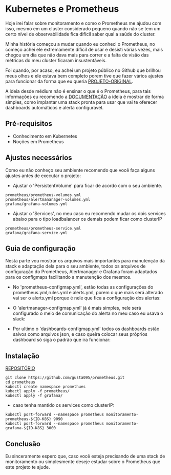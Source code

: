 # Kubernetes e Prometheus

Hoje irei falar sobre monitoramento e como o Prometheus me ajudou com isso, mesmo em um cluster considerado pequeno quando não se tem um certo nível de observabilidade fica difícil saber qual a saúde do cluster.

Minha história começou a mudar quando eu conheci o Prometheus, no começo achei ele extremamente difícil de usar e desisti várias vezes, mais chegou um dia que não dava mais para correr e a falta de visão das métricas do meu cluster ficaram insustentáveis.

Foi quando, por acaso, eu achei um projeto público no Github que brilhou meus olhos e ele estava bem completo porem tive que fazer vários ajustes para funcionar da forma que eu queria [PROJETO-ORIGINAL](https://github.com/do-community/doks-monitoring).

A ideia desde médium não é ensinar o que é o Prometheus, para tais informações eu recomendo a [DOCUMENTAÇÃO](https://prometheus.io/docs/introduction/overview/) a ideia é mostrar de forma simples, como implantar uma stack pronta para usar que vai te oferecer dashboards automáticos e alerta configuravel.

## Pré-requisitos

- Conhecimento em Kubernetes
- Noções em Prometheus


## Ajustes necessários

Como eu não conheço seu ambiente recomendo que você faça alguns ajustes antes de executar o projeto:

- Ajustar o 'PersistentVolume' para ficar de acordo com o seu ambiente.
```
prometheus/prometheus-volumes.yml
prometheus/alertmananager-volumes.yml
grafana/grafana-volumes.yml
```

- Ajustar o 'Services', no meu caso eu recomendo mudar os dois services abaixo para o tipo loadbalancer os demais podem ficar como clusterIP
```
prometheus/prometheus-service.yml
grafana/grafana-service.yml
```

## Guia de configuração

Nesta parte vou mostrar os arquivos mais importantes para manutenção da stack e adaptação dela para o seu ambiente, todos os arquivos de configuração do Prometheus, Alertmanager e Grafana foram adaptados para os configmaps facilitando a manutenção dos mesmos.

- No 'prometheus-configmap.yml', estão todas as configurações do prometheus.yml,rules.yml e alerts.yml, porem o que mais será alterado vai ser o alerts.yml porque é nele que fica a configuração dos alertas:

- O 'alertmanager-configmap.yml' já é mais simples, nele será configurado o meio de comunicação do alerta no meu caso eu usava o slack:

- Por ultimo o 'dashboards-configmap.yml' todos os dashboards estão salvos como arquivos json, e caso queira colocar seus próprios dashboard só siga o padrão que ira funcionar:

## Instalação

[REPOSITÓRIO](https://github.com/gusta095/prometheus)

```
git clone https://github.com/gusta095/prometheus.git
cd prometheus
kubectl create namespace promethues
kubectl apply -f prometheus/
kubectl apply -f grafana/
```

- caso tenha mantido os services como clusterIP:
```
kubectl port-forward --namespace prometheus monitoramento-prometheus-${ID-K8S} 9090
kubectl port-forward --namespace prometheus monitoramento-grafana-${ID-K8S} 3000
```


## Conclusão

Eu sinceramente espero que, caso você esteja precisando de uma stack de monitoramento  ou simplesmente deseje estudar sobre o Prometheus que este projeto te ajude.
